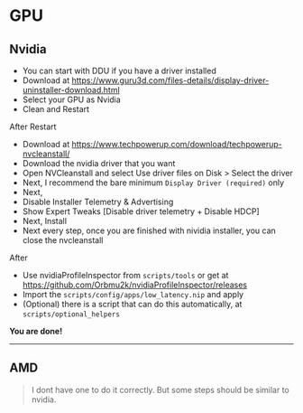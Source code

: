 # GPU

## Nvidia

- You can start with DDU if you have a driver installed
- Download at <https://www.guru3d.com/files-details/display-driver-uninstaller-download.html>
- Select your GPU as Nvidia
- Clean and Restart

After Restart

- Download at <https://www.techpowerup.com/download/techpowerup-nvcleanstall/>
- Download the nvidia driver that you want
- Open NVCleanstall and select Use driver files on Disk > Select the driver
- Next, I recommend the bare minimum `Display Driver (required)` only
- Next, 
 - Disable Installer Telemetry & Advertising 
 - Show Expert Tweaks [Disable driver telemetry + Disable HDCP]
- Next, Install
- Next every step, once you are finished with nividia installer, you can close the nvcleanstall

After

- Use nvidiaProfileInspector from `scripts/tools` or get at <https://github.com/Orbmu2k/nvidiaProfileInspector/releases>
- Import the `scripts/config/apps/low_latency.nip` and apply
- (Optional) there is a script that can do this automatically, at `scripts/optional_helpers`

**You are done!**

---

## AMD

> I dont have one to do it correctly. But some steps should be similar to nvidia.
